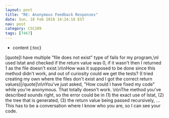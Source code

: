 ```yaml
---
layout: post
title: "RE: Anonymous Feedback Responses"
date: Sun, 18 Feb 2018 14:24:18 EST
nav: post
category: CSC209
tags: [7467]
---
```


* content
{:toc}

[quote]I have multiple "file does not exist" type of fails for my program,\nI used lstat and checked if the return value was 0, if it wasn't then I returned 1 as the file doesn't exist.\n\nHow was it supposed to be done since this method didn't work, and out of curiosity could we get the tests? (I tried creating my own where the files don't exist and I got the correct return values)[/quote]\n\nYou've just asked, "How could I have fixed my code" while you're anonymous. That totally doesn't work. \n\nThe method you've described sounds right, so the error could be in (1) the exact use of lstat, (2) the tree that is generated, (3) the return value being passed recursively, ... This has to be a conversation where I know who you are, so I can see your code.
<!-- more -->
<p></p>
